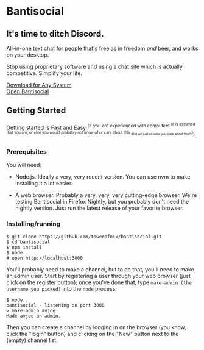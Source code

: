 # Bantisocial

## It's time to ditch Discord.

All-in-one text chat for people that's free as in freedom *and* beer, and works on your desktop.

Stop using proprietary software and using a chat site which is actually competitive. Simplify your life.

[Download for Any System](https://github.com/towerofnix/bantisocial/archive/master.zip)<br>
[Open Bantisocial](#getting-started)

## Getting Started

Getting started is Fast and Easy <sup>(if you are experienced with computers <sup>(it is assumed that you are, or else you would probably not know of or care about this <sub>(Did we just assume you care about this?)</sub>)</sup>)</sup>.

### Prerequisites

You will need:

* Node.js. Ideally a very, very recent version. You can use nvm to make installing it a lot easier.

* A web browser. Probably a very, very, very cutting-edge browser. We're testing Bantisocial in Firefox Nightly, but you probably don't need the nightly version. Just run the latest release of your favorite browser.

### Installing/running

```
$ git clone https://github.com/towerofnix/bantisocial.git
$ cd bantisocial
$ npm install
$ node .
# open http://localhost:3000
```

You'll probably need to make a channel, but to do that, you'll need to make an admin user. Start by registering a user through your web browser (just click on the register button); once you've done that, type `make-admin (the username you picked)` into the `node` process:

```
$ node .
bantisocial - listening on port 3000
> make-admin avjoe
Made avjoe an admin.
```

Then you can create a channel by logging in on the browser (you know, click the "login" button) and clicking on the "New" button next to the (empty) channel list.
